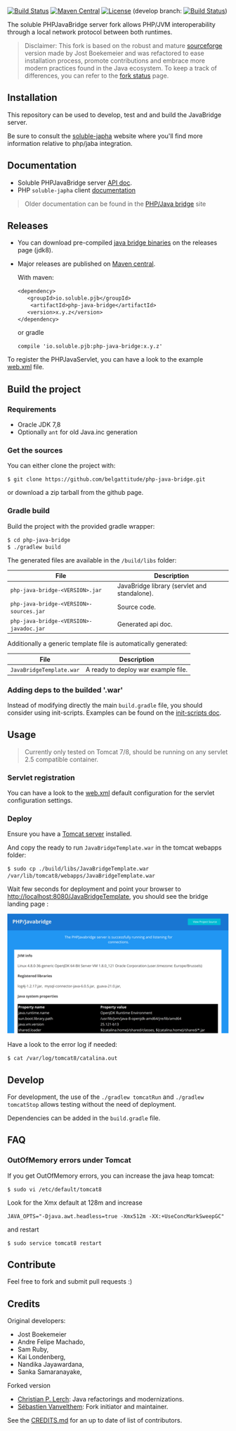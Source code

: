 [![Build Status](https://travis-ci.org/belgattitude/php-java-bridge.svg?branch=master)](https://travis-ci.org/belgattitude/php-java-bridge)
[![Maven Central](https://maven-badges.herokuapp.com/maven-central/io.soluble.pjb/php-java-bridge/badge.svg)](https://maven-badges.herokuapp.com/maven-central/io.soluble.pjb/php-java-bridge)
[![License](https://img.shields.io/badge/License-Apache%202.0-blue.svg)](https://github.com/belgattitude/php-java-bridge/blob/master/LICENSE.md)
(develop branch: 
[![Build Status](https://travis-ci.org/belgattitude/php-java-bridge.svg?branch=develop)](https://travis-ci.org/belgattitude/php-java-bridge))

The soluble PHPJavaBridge server fork allows PHP/JVM interoperability through a local network protocol between both runtimes.

> Disclaimer: This fork is based on the robust and mature [sourceforge](https://sourceforge.net/p/php-java-bridge/code/) version made by Jost Boekemeier and 
> was refactored to ease installation process, promote contributions and embrace more modern practices found in 
> the Java ecosystem. To keep a track of differences, you can refer to the [fork status](./doc/notes_fork_status.md) page.   

## Installation

This repository can be used to develop, test and and build the JavaBridge server. 

Be sure to consult the [soluble-japha](https://github.com/belgattitude/soluble-japha) website 
where you'll find more information relative to php/jaba integration.  

 
## Documentation

- Soluble PHPJavaBridge server [API doc](http://docs.soluble.io/php-java-bridge/api).
- PHP `soluble-japha` client [documentation](https://github.com/belgattitude/soluble-japha)  

> Older documentation can be found in the [PHP/Java bridge](http://php-java-bridge.sourceforge.net/pjb/) site

## Releases

- You can download pre-compiled [java bridge binaries](https://github.com/belgattitude/php-java-bridge/releases) on the releases page (jdk8). 
- Major releases are published on [Maven central](https://search.maven.org/#search%7Cga%7C1%7Cio.soluble.pjb.php-java-bridge).

  With maven:
    
  ```
  <dependency>
     <groupId>io.soluble.pjb</groupId>
      <artifactId>php-java-bridge</artifactId>
     <version>x.y.z</version>
  </dependency>
  ```
    
  or gradle
    
  ```
  compile 'io.soluble.pjb:php-java-bridge:x.y.z'
  ```

To register the PHPJavaServlet, you can have a look to the example [web.xml](https://github.com/belgattitude/php-java-bridge/blob/master/src/main/webapp/WEB-INF/web.xml) file.


## Build the project

### Requirements

 - Oracle JDK 7,8
 - Optionally `ant` for old Java.inc generation
 
### Get the sources

You can either clone the project with:

```shell
$ git clone https://github.com/belgattitude/php-java-bridge.git
```

or download a zip tarball from the github page.

### Gradle build 

Build the project with the provided gradle wrapper:

```shell
$ cd php-java-bridge
$ ./gradlew build 
```

The generated files are available in the  `/build/libs` folder:

| File          | Description   | 
| ------------- | ------------- | 
| `php-java-bridge-<VERSION>.jar`  | JavaBridge library (servlet and standalone). | 
| `php-java-bridge-<VERSION>-sources.jar`  | Source code. | 
| `php-java-bridge-<VERSION>-javadoc.jar`  | Generated api doc. |

Additionally a generic template file is automatically generated: 

| File          | Description   | 
| -------------| ------------- | 
| `JavaBridgeTemplate.war`  | A ready to deploy war example file. |

 
### Adding deps to the builded '.war'
 
Instead of modifying directly the main `build.gradle` file, you should consider using 
init-scripts. Examples can be found on the [init-scripts doc](./init-scripts/README.md). 

                                                                                                                 
## Usage

> Currently only tested on Tomcat 7/8, should be running on any servlet 2.5 compatible container.

### Servlet registration

You can have a look to the [web.xml](https://github.com/belgattitude/php-java-bridge/blob/master/src/main/webapp/WEB-INF/web.xml) default configuration
for the servlet configuration settings. 

### Deploy

Ensure you have a [Tomcat server](./docs/install/install_tomcat.md) installed.

And copy the ready to run `JavaBridgeTemplate.war` in the tomcat webapps folder:

```shell
$ sudo cp ./build/libs/JavaBridgeTemplate.war /var/lib/tomcat8/webapps/JavaBridgeTemplate.war
```

Wait few seconds for deployment and point your browser to [http://localhost:8080/JavaBridgeTemplate](http://localhost:8080/JavaBridgeTemplate), you should see the
bridge landing page :

![](./doc/images/bridge_landing.png "Landing screenshot")


Have a look to the error log if needed:

```shell
$ cat /var/log/tomcat8/catalina.out
```

## Develop

For development, the use of the `./gradlew tomcatRun` and `./gradlew tomcatStop` allows testing 
without the need of deployment.

Dependencies can be added in the `build.gradle` file.   

## FAQ

### OutOfMemory errors under Tomcat

If you get OutOfMemory errors, you can increase the java heap tomcat:

```shell
$ sudo vi /etc/default/tomcat8
```

Look for the Xmx default at 128m and increase 

```
JAVA_OPTS="-Djava.awt.headless=true -Xmx512m -XX:+UseConcMarkSweepGC"
```

and restart

```shell
$ sudo service tomcat8 restart
```
 
## Contribute

Feel free to fork and submit pull requests :)

## Credits

Original developers:

- Jost Boekemeier
- Andre Felipe Machado, 
- Sam Ruby, 
- Kai Londenberg, 
- Nandika Jayawardana, 
- Sanka Samaranayake, 

Forked version

- [Christian P. Lerch](https://github.com/cplerch): Java refactorings and modernizations. 
- [Sébastien Vanvelthem](https://github.com/belgattitude): Fork initiator and maintainer.

See the [CREDITS.md](./CREDITS.md) for an up to date of list of contributors.